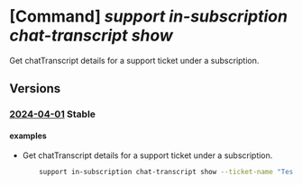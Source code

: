 # [Command] _support in-subscription chat-transcript show_

Get chatTranscript details for a support ticket under a subscription.

## Versions

### [2024-04-01](/Resources/mgmt-plane/L3N1YnNjcmlwdGlvbnMve30vcHJvdmlkZXJzL21pY3Jvc29mdC5zdXBwb3J0L3N1cHBvcnR0aWNrZXRzL3t9L2NoYXR0cmFuc2NyaXB0cy97fQ==/2024-04-01.xml) **Stable**

<!-- mgmt-plane /subscriptions/{}/providers/microsoft.support/supporttickets/{}/chattranscripts/{} 2024-04-01 -->

#### examples

- Get chatTranscript details for a support ticket under a subscription.
    ```bash
        support in-subscription chat-transcript show --ticket-name "TestTicketName" --chat-transcript-name "TestChatTranscriptName"
    ```
